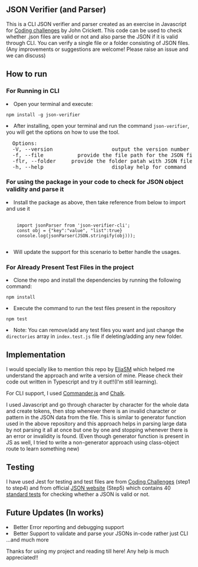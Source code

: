 <section><h2>JSON Verifier (and Parser)</h2></section>
This is a CLI JSON verifier and parser created as an exercise in Javascript for <a href="https://github.com/CodingChallengesFYI">Coding challenges</a> by John Crickett.
This code can be used to check whether .json files are valid or not and also parse the JSON if it is valid through CLI.
You can verify a single file or a folder consisting of JSON files.
(Any improvements or suggestions are welcome! Please raise an issue and we can discuss)

<section><h2>How to run</h2></section>
<h3>For Running in CLI</h3>
<li>Open your terminal and execute:</li> 
<p></p> 
<pre><code>npm install -g json-verifier</code></pre>
<li>After installing, open your terminal and run the command <code>json-verifier</code>, you will get the options on how to use the tool.</li>
<p></p>

<pre>
  Options:
  -V, --version                   output the version number
  -f, --file <file_path>          provide the file path for the JSON file to be checked
  -flr, --folder <folder_path>    provide the folder patah with JSON files to be checked
  -h, --help                      display help for command
</pre>

<h3>For using the package in your code to check for JSON object validity and parse it</h3>
<li>Install the package as above, then take reference from below to import and use it</li>
<pre>
  <code>
    import jsonParser from 'json-verifier-cli';
    const obj = {"key":"value", "list":true}
    console.log(jsonParser(JSON.stringify(obj)));
  </code>
</pre>
<li>Will update the support for this scenario to better handle the usages.</li>

<h3>For Already Present Test Files in the project</h3>
<li>Clone the repo and install the dependencies by running the following command: </li>
  <p></p>
  <pre><code>npm install</code></pre>
<li>Execute the command to run the test files present in the repository</li>
  <p></p> 
  <pre><code>npm test</code></pre>
<li>Note: You can remove/add any test files you want and just change the <code>directories</code> array in <code>index.test.js</code> file if deleting/adding any new folder.</li>

<section><h2>Implementation</h2></section>
I would specially like to mention this repo by <a href="https://github.com/eliasm307/coding-challenges/tree/main/packages/json-parser">EliaSM</a> which helped me understand the approach and write a version of mine. Please check their code out written in Typescript and try it out!!(I'm still learning).
<p></p>
For CLI support, I used <a href="https://www.npmjs.com/package/commander">Commander.js</a> and <a href="https://www.npmjs.com/package/chalk">Chalk</a>.
<p></p>
I used Javascript and go through character by character for the whole data and create tokens, then stop whenever there is an invalid character or pattern in the JSON data from the file.
This is similar to generator function used in the above repository and this approach helps in parsing large data by not parsing it all at once but one by one and stopping whenever there is an error or invalidity is found.
(Even though generator function is present in JS as well, I tried to write a non-generator approach using class-object route to learn something new)

<section><h2>Testing</h2></section>
I have used Jest for testing and test files are from <a href="https://codingchallenges.fyi/challenges/challenge-json-parser/">Coding Challenges</a> (step1 to step4) and from official <a href="https://www.json.org/">JSON website</a> (Step5) which contains 40 <a href="https://www.json.org/JSON_checker/test.zip">standard tests</a> for checking whether a JSON is valid or not.

<p></p>

<section><h2>Future Updates (In works)</h2></section>
<li>Better Error reporting and debugging support</li>
<li>Better Support to validate and parse your JSONs in-code rather just CLI</li>
...and much more

<p></p>
Thanks for using my project and reading till here! Any help is much appreciated!!
